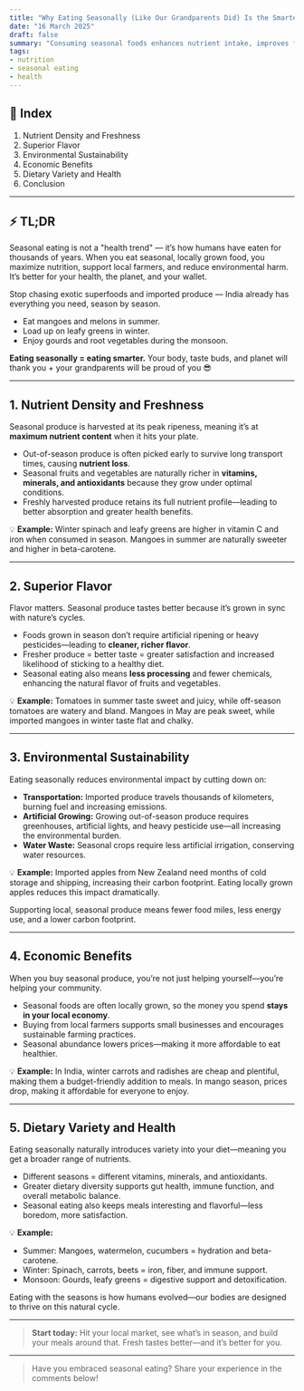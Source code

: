 ```yaml
---
title: "Why Eating Seasonally (Like Our Grandparents Did) Is the Smartest Health Move"
date: "16 March 2025"
draft: false
summary: "Consuming seasonal foods enhances nutrient intake, improves flavor, supports local economies, and reduces environmental impact. Aligning our diets with natural cycles promotes health and sustainability."
tags:
- nutrition
- seasonal eating
- health
---
```


## 📝 Index
1. Nutrient Density and Freshness
2. Superior Flavor
3. Environmental Sustainability
4. Economic Benefits
5. Dietary Variety and Health
6. Conclusion

---

## ⚡ TL;DR  
Seasonal eating is not a "health trend" — it’s how humans have eaten for thousands of years. When you eat seasonal, locally grown food, you maximize nutrition, support local farmers, and reduce environmental harm. It’s better for your health, the planet, and your wallet.  

Stop chasing exotic superfoods and imported produce — India already has everything you need, season by season.

- Eat mangoes and melons in summer.  
- Load up on leafy greens in winter.  
- Enjoy gourds and root vegetables during the monsoon.  

**Eating seasonally = eating smarter.** Your body, taste buds, and planet will thank you + your grandparents will be proud of you 😎

---

## 1. Nutrient Density and Freshness
Seasonal produce is harvested at its peak ripeness, meaning it’s at **maximum nutrient content** when it hits your plate.  

- Out-of-season produce is often picked early to survive long transport times, causing **nutrient loss**.  
- Seasonal fruits and vegetables are naturally richer in **vitamins, minerals, and antioxidants** because they grow under optimal conditions.  
- Freshly harvested produce retains its full nutrient profile—leading to better absorption and greater health benefits.  

💡 **Example:** Winter spinach and leafy greens are higher in vitamin C and iron when consumed in season. Mangoes in summer are naturally sweeter and higher in beta-carotene.  

---

## 2. Superior Flavor  
Flavor matters. Seasonal produce tastes better because it’s grown in sync with nature’s cycles.  

- Foods grown in season don’t require artificial ripening or heavy pesticides—leading to **cleaner, richer flavor**.  
- Fresher produce = better taste = greater satisfaction and increased likelihood of sticking to a healthy diet.  
- Seasonal eating also means **less processing** and fewer chemicals, enhancing the natural flavor of fruits and vegetables.  

💡 **Example:** Tomatoes in summer taste sweet and juicy, while off-season tomatoes are watery and bland. Mangoes in May are peak sweet, while imported mangoes in winter taste flat and chalky.  

---

## 3. Environmental Sustainability  
Eating seasonally reduces environmental impact by cutting down on:  

- **Transportation:** Imported produce travels thousands of kilometers, burning fuel and increasing emissions.  
- **Artificial Growing:** Growing out-of-season produce requires greenhouses, artificial lights, and heavy pesticide use—all increasing the environmental burden.  
- **Water Waste:** Seasonal crops require less artificial irrigation, conserving water resources.  

💡 **Example:** Imported apples from New Zealand need months of cold storage and shipping, increasing their carbon footprint. Eating locally grown apples reduces this impact dramatically.  

Supporting local, seasonal produce means fewer food miles, less energy use, and a lower carbon footprint.   

---

## 4. Economic Benefits  
When you buy seasonal produce, you’re not just helping yourself—you’re helping your community.  

- Seasonal foods are often locally grown, so the money you spend **stays in your local economy**.  
- Buying from local farmers supports small businesses and encourages sustainable farming practices.  
- Seasonal abundance lowers prices—making it more affordable to eat healthier.  

💡 **Example:** In India, winter carrots and radishes are cheap and plentiful, making them a budget-friendly addition to meals. In mango season, prices drop, making it affordable for everyone to enjoy.  

---

## 5. Dietary Variety and Health  
Eating seasonally naturally introduces variety into your diet—meaning you get a broader range of nutrients.  

- Different seasons = different vitamins, minerals, and antioxidants.  
- Greater dietary diversity supports gut health, immune function, and overall metabolic balance.  
- Seasonal eating also keeps meals interesting and flavorful—less boredom, more satisfaction.  

💡 **Example:**  
- Summer: Mangoes, watermelon, cucumbers = hydration and beta-carotene.  
- Winter: Spinach, carrots, beets = iron, fiber, and immune support.  
- Monsoon: Gourds, leafy greens = digestive support and detoxification.  

Eating with the seasons is how humans evolved—our bodies are designed to thrive on this natural cycle.  

---

> **Start today:** Hit your local market, see what’s in season, and build your meals around that. Fresh tastes better—and it’s better for you.  

---

> Have you embraced seasonal eating? Share your experience in the comments below!  
